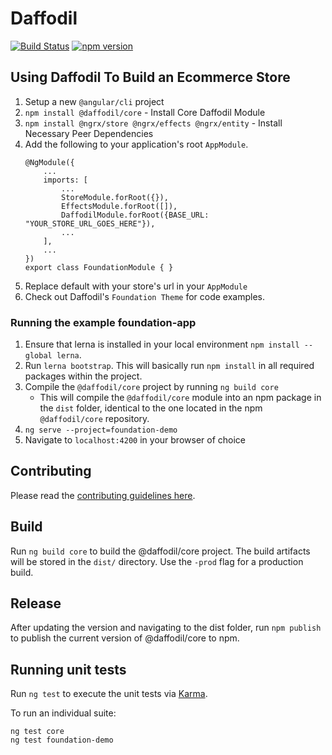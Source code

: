 # Daffodil
[![Build Status](https://travis-ci.com/graycoreio/daffodil.svg?branch=master)](https://travis-ci.com/graycoreio/daffodil)
[![npm version](https://badge.fury.io/js/%40daffodil%2Fcore.svg)](https://www.npmjs.com/@daffodil/core)

## Using Daffodil To Build an Ecommerce Store
1. Setup a new `@angular/cli` project
2. `npm install @daffodil/core` - Install Core Daffodil Module
3. `npm install @ngrx/store @ngrx/effects @ngrx/entity` - Install Necessary Peer Dependencies
4. Add the following to your application's root `AppModule`.
    ```
    @NgModule({
        ...
        imports: [
            ...
            StoreModule.forRoot({}),
            EffectsModule.forRoot([]),
            DaffodilModule.forRoot({BASE_URL: "YOUR_STORE_URL_GOES_HERE"}),
            ...
        ],
        ...
    })
    export class FoundationModule { }
    ```
5. Replace default with your store's url in your `AppModule`
6. Check out Daffodil's `Foundation Theme` for code examples.

### Running the example foundation-app
1. Ensure that lerna is installed in your local environment `npm install --global lerna`.
2. Run `lerna bootstrap`. This will basically run `npm install` in all required packages within the project. 
3. Compile the `@daffodil/core` project by running `ng build core`
    * This will compile the `@daffodil/core` module into an npm package in the `dist` folder, identical to the one located in the npm `@daffodil/core` repository. 
4. `ng serve --project=foundation-demo`
5. Navigate to `localhost:4200` in your browser of choice

## Contributing
Please read the [contributing guidelines here](https://github.com/graycore/daffodil/blob/master/CONTRIBUTING.md).

## Build

Run `ng build core` to build the @daffodil/core project. The build artifacts will be stored in the `dist/` directory. Use the `-prod` flag for a production build.

## Release

After updating the version and navigating to the dist folder, run `npm publish` to publish the current version of @daffodil/core to npm.

## Running unit tests

Run `ng test` to execute the unit tests via [Karma](https://karma-runner.github.io).

To run an individual suite:

```
ng test core
ng test foundation-demo
```
